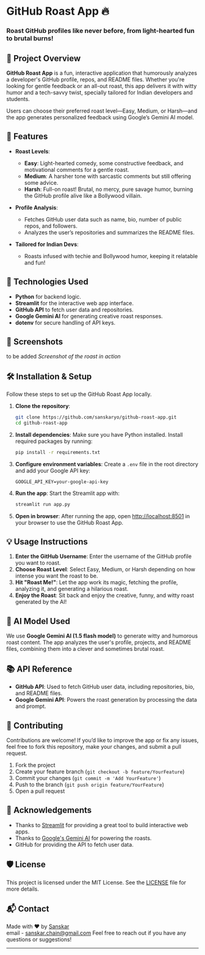 

# GitHub Roast App 🔥

### Roast GitHub profiles like never before, from light-hearted fun to brutal burns!



## 📝 Project Overview

**GitHub Roast App** is a fun, interactive application that humorously analyzes a developer's GitHub profile, repos, and README files. Whether you're looking for gentle feedback or an all-out roast, this app delivers it with witty humor and a tech-savvy twist, specially tailored for Indian developers and students.

Users can choose their preferred roast level—Easy, Medium, or Harsh—and the app generates personalized feedback using Google’s Gemini AI model.

## 🎯 Features

- **Roast Levels**:
  - **Easy**: Light-hearted comedy, some constructive feedback, and motivational comments for a gentle roast.
  - **Medium**: A harsher tone with sarcastic comments but still offering some advice.
  - **Harsh**: Full-on roast! Brutal, no mercy, pure savage humor, burning the GitHub profile alive like a Bollywood villain.
  
- **Profile Analysis**:
  - Fetches GitHub user data such as name, bio, number of public repos, and followers.
  - Analyzes the user’s repositories and summarizes the README files.

- **Tailored for Indian Devs**:
  - Roasts infused with techie and Bollywood humor, keeping it relatable and fun!

## 🚀 Technologies Used

- **Python** for backend logic.
- **Streamlit** for the interactive web app interface.
- **GitHub API** to fetch user data and repositories.
- **Google Gemini AI** for generating creative roast responses.
- **dotenv** for secure handling of API keys.

## 📸 Screenshots

to be added
*Screenshot of the roast in action*

## 🛠️ Installation & Setup

Follow these steps to set up the GitHub Roast App locally.

1. **Clone the repository**:
   ```bash
   git clone https://github.com/sanskaryo/github-roast-app.git
   cd github-roast-app
   ```

2. **Install dependencies**:
   Make sure you have Python installed. Install required packages by running:
   ```bash
   pip install -r requirements.txt
   ```

3. **Configure environment variables**:
   Create a `.env` file in the root directory and add your Google API key:
   ```env
   GOOGLE_API_KEY=your-google-api-key
   ```

4. **Run the app**:
   Start the Streamlit app with:
   ```bash
   streamlit run app.py
   ```

5. **Open in browser**:
   After running the app, open [http://localhost:8501](http://localhost:8501) in your browser to use the GitHub Roast App.

## 💡 Usage Instructions

1. **Enter the GitHub Username**: Enter the username of the GitHub profile you want to roast.
2. **Choose Roast Level**: Select Easy, Medium, or Harsh depending on how intense you want the roast to be.
3. **Hit "Roast Me!"**: Let the app work its magic, fetching the profile, analyzing it, and generating a hilarious roast.
4. **Enjoy the Roast**: Sit back and enjoy the creative, funny, and witty roast generated by the AI!

## 🤖 AI Model Used

We use **Google Gemini AI (1.5 flash model)** to generate witty and humorous roast content. The app analyzes the user's profile, projects, and README files, combining them into a clever and sometimes brutal roast.

## 📚 API Reference

- **GitHub API**: Used to fetch GitHub user data, including repositories, bio, and README files.
- **Google Gemini API**: Powers the roast generation by processing the data and prompt.

## 📝 Contributing

Contributions are welcome! If you’d like to improve the app or fix any issues, feel free to fork this repository, make your changes, and submit a pull request.

1. Fork the project
2. Create your feature branch (`git checkout -b feature/YourFeature`)
3. Commit your changes (`git commit -m 'Add YourFeature'`)
4. Push to the branch (`git push origin feature/YourFeature`)
5. Open a pull request

## 🙏 Acknowledgements

- Thanks to [Streamlit](https://streamlit.io/) for providing a great tool to build interactive web apps.
- Thanks to [Google's Gemini AI](https://ai.google/) for powering the roasts.
- GitHub for providing the API to fetch user data.

## 🛡️ License

This project is licensed under the MIT License. See the [LICENSE](LICENSE) file for more details.

## 📬 Contact

Made with ❤️ by [Sanskar](https://github.com/sanskaryo)  
email - sanskar.chain@gmail.com
Feel free to reach out if you have any questions or suggestions!

---

